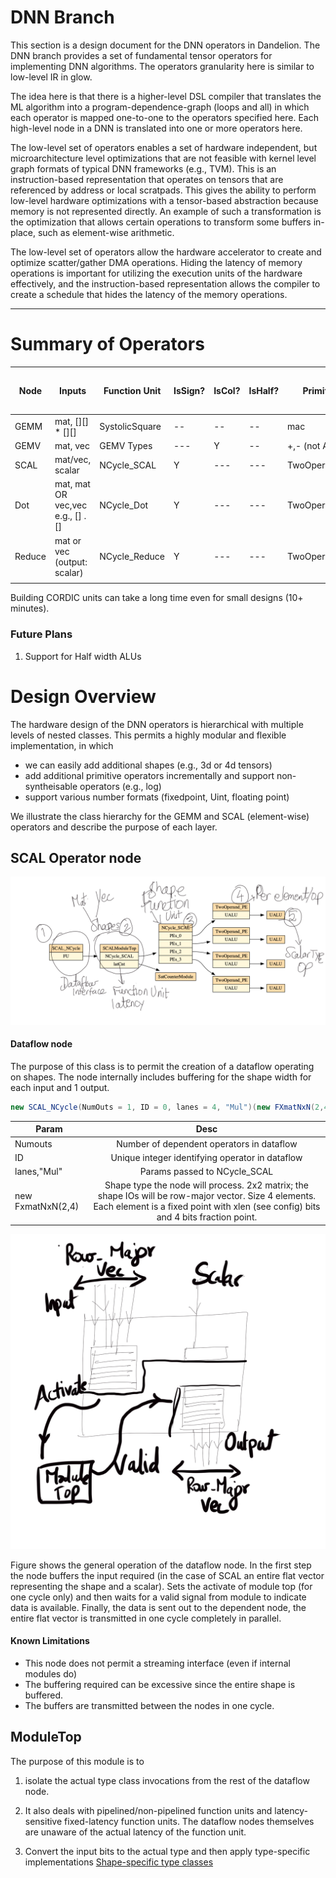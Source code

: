 # DNN Branch

This section is a design document for the DNN operators in Dandelion.
The DNN branch provides a set of fundamental tensor operators for implementing DNN algorithms. The operators granularity here is similar to low-level IR in glow.

The idea here is that there is a higher-level DSL compiler that translates the ML algorithm into a program-dependence-graph (loops and all) in which each operator is mapped one-to-one to the operators specified here. Each high-level node in a DNN is translated into one or more operators here.

The low-level set of operators enables a set of hardware independent, but microarchitecture level optimizations that are not feasible with kernel level graph formats of typical DNN frameworks (e.g., TVM). This is an instruction-based representation that operates on tensors that are referenced by address or local scratpads. This gives the ability to perform low-level hardware optimizations with a tensor-based abstraction because memory is not represented directly. An example of such a transformation is the optimization that allows certain operations to transform some buffers in-place, such as element-wise arithmetic.

The low-level set of operators allow the hardware accelerator to create and optimize scatter/gather DMA operations. Hiding the latency of memory operations is important for utilizing the execution units of the hardware effectively, and the instruction-based representation allows the compiler to create a schedule that hides the latency of the memory operations.

---
# Summary of Operators 

| Node   | Inputs                            | Function Unit  | IsSign? | IsCol? | IsHalf? | Primitive     | CORDIC opcodes (Non-Synthesizable) |
|--------|-----------------------------------|----------------|---------|--------|---------|---------------|------------------------------------|
| GEMM   | mat, [][] * [][]                  | SystolicSquare | --      | --     | --      | mac           | ---                                |
| GEMV   | mat, vec                          | GEMV Types     | ---     | Y      | --      | +,- (not ALU) | ---                                |
| SCAL   | mat/vec, scalar                   | NCycle_SCAL    | Y       | ---    | ---     | TwoOperand_PE | Y                                  |
| Dot    | mat, mat OR vec,vec e.g., [] . [] | NCycle_Dot     | Y       | ---    | ---     | TwoOperand_PE | ---                                |
| Reduce | mat or vec (output: scalar)       | NCycle_Reduce  | Y       | ---    | ---     | TwoOperand_PE | ---                                |
|        |                                   |                |         |        |         |               |                                    |
Building CORDIC units can take a long time even for small designs (10+ minutes).

### Future Plans
1. Support for Half width ALUs


# Design Overview

The hardware design of the DNN operators is hierarchical with multiple levels of nested classes. This permits a highly modular and flexible implementation, in which

- we can easily add additional shapes (e.g., 3d or 4d tensors)
- add additional primitive operators incrementally and support non-syntheisable operators (e.g., log)
- support various number formats (fixedpoint, Uint, floating point)

We illustrate the class hierarchy for the GEMM and SCAL (element-wise) operators and describe the purpose of each layer.

## SCAL Operator node

![](./images/SCAL_NCycle_hierarchy.png)

#### Dataflow node

The purpose of this class is to permit the creation of a dataflow operating on shapes. The node internally includes buffering for the shape width for each input and 1 output. 

```scala
new SCAL_NCycle(NumOuts = 1, ID = 0, lanes = 4, "Mul")(new FXmatNxN(2,4)))
```

| Param             |                                                                                            Desc                                                                                             |
| ----------------- | :-----------------------------------------------------------------------------------------------------------------------------------------------------------------------------------------: |
| Numouts           |                                                                          Number of dependent operators in dataflow                                                                          |
| ID                |                                                                       Unique integer identifying operator in dataflow                                                                       |
| lanes,"Mul"       |                                                                                Params passed to NCycle_SCAL                                                                                 |
| new FxmatNxN(2,4) | Shape type the node will process. 2x2 matrix; the shape IOs will be row-major vector. Size 4 elements. Each element is a fixed point with xlen (see config) bits and 4 bits fraction point. |


![](./images/arch-scal.png)

Figure shows the general operation of the dataflow node. In the first step the node buffers the input required (in the case of SCAL an entire flat vector representing the shape and a scalar). Sets the activate of module top (for one cycle only) and then waits for a valid signal from module to indicate data is available. Finally, the data is sent out to the dependent node, the entire flat vector is transmitted in one cycle completely in parallel. 

#### Known Limitations
- This node does not permit a streaming interface (even if internal modules do)
-  The buffering required can be excessive since the entire shape is buffered.
- The buffers are transmitted between the nodes in one cycle. 

## ModuleTop ##

The purpose of this module is to 

1. isolate the actual type class invocations from the rest of the dataflow node. 

 2. It also deals with pipelined/non-pipelined function units and latency-sensitive fixed-latency function units. The dataflow nodes themselves are unaware of the actual latency of the function unit.
 3. Convert the input bits to the actual type and then apply type-specific implementations [Shape-specific type classes](../src/main/scala/dnn/types)
 
